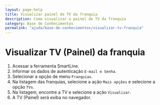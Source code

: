 ```yaml
---
layout: page-help
title: Visualizar painel de TV da franquia
description: Como visualizar o painel de TV da franquia
category: Base de Conhecimentos
permalink: "ajuda/base-de-conhecimentos/visualizar-tv-franquia"
---
```


# Visualizar TV (Painel) da franquia

1. Acessar a ferramenta SmartLine.
2. Informar os dados de autenticação `E-mail e Senha`.
3. Selecionar a opção de menu `Franquias`.
4. Na listagem das franquias, selecione a ação `Mais opções` e selecione a opção `TVs`.
5. Na listagem, encontre a TV e selecione a ação `Visualizar`.
6. A TV (Painel) será exiba no navegador. 
